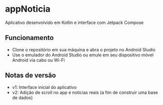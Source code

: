 # appNoticia
Aplicativo desenvolvido em Kotlin e interface com Jetpack Compose

## Funcionamento
- Clone o repositório em sua máquina e abra o projeto no Android Studio
- Use o emulador do Android Studio ou emule em seu dispositivo móvel Android via cabo ou Wi-Fi

## Notas de versão
- v1: Interface inicial do aplicativo
- v2: Adição de scroll no app e noticias reais (a fim de construir uma base de dados)

